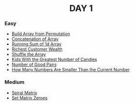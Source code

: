 <h1 align="center"> 
DAY 1
</h1>

### Easy

- [Build Array from Permutation](https://github.com/asthakri50/100_DAYS_OF_CODE/blob/main/Day001/1.java)
- [Concatenation of Array](https://github.com/asthakri50/100_DAYS_OF_CODE/blob/main/Day001/2.java)
- [Running Sum of 1d Array](https://github.com/asthakri50/100_DAYS_OF_CODE/blob/main/Day001/3.java)
- [Richest Customer Wealth](https://github.com/asthakri50/100_DAYS_OF_CODE/blob/main/Day001/4.java)
- [Shuffle the Array](https://github.com/asthakri50/100_DAYS_OF_CODE/blob/main/Day001/5.java)
- [Kids With the Greatest Number of Candies](https://github.com/asthakri50/100_DAYS_OF_CODE/blob/main/Day001/6.java)
- [Number of Good Pairs](https://github.com/asthakri50/100_DAYS_OF_CODE/blob/main/Day001/7.java)
- [How Many Numbers Are Smaller Than the Current Number](https://github.com/asthakri50/100_DAYS_OF_CODE/blob/main/Day001/8.java)

### Medium

- [Spiral Matrix](https://github.com/asthakri50/100_DAYS_OF_CODE/blob/main/Day001/9.java)
- [Set Matrix Zeroes](https://github.com/asthakri50/100_DAYS_OF_CODE/blob/main/Day001/10.java)
